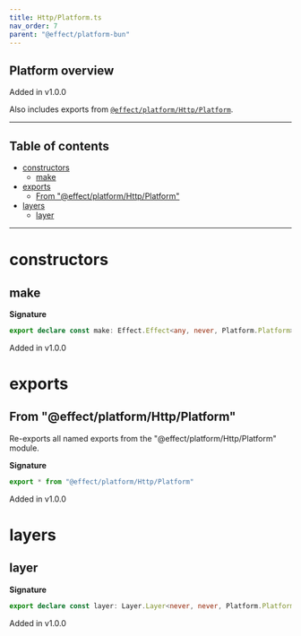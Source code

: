 ```yaml
---
title: Http/Platform.ts
nav_order: 7
parent: "@effect/platform-bun"
---
```


## Platform overview

Added in v1.0.0

Also includes exports from [`@effect/platform/Http/Platform`](https://effect-ts.github.io/platform/platform/Http/Platform.ts.html).

---

<h2 class="text-delta">Table of contents</h2>

- [constructors](#constructors)
  - [make](#make)
- [exports](#exports)
  - [From "@effect/platform/Http/Platform"](#from-effectplatformhttpplatform)
- [layers](#layers)
  - [layer](#layer)

---

# constructors

## make

**Signature**

```ts
export declare const make: Effect.Effect<any, never, Platform.Platform>
```

Added in v1.0.0

# exports

## From "@effect/platform/Http/Platform"

Re-exports all named exports from the "@effect/platform/Http/Platform" module.

**Signature**

```ts
export * from "@effect/platform/Http/Platform"
```

Added in v1.0.0

# layers

## layer

**Signature**

```ts
export declare const layer: Layer.Layer<never, never, Platform.Platform>
```

Added in v1.0.0
